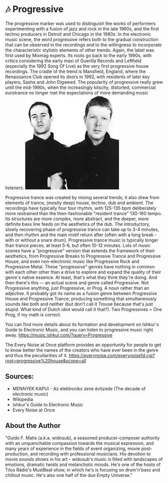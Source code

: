 # 🎶 Progressive

The progressive marker was used to distinguish the works of performers experimenting with a fusion of jazz and rock in the late
1960s, and the first techno producers in Detroit and Chicago in the 1980s.
In the electronic music scene, the word progressive refers both to the gradual construction that can be observed in the recordings and
to the willingness to incorporate the characteristic stylistic elements of other trends. Again, the label was first used by Mixmag
experts.
Its roots go back to the early 1990s, with critics considering the early maxi of Guerilla Records and Leftfield (especially the 1992
Song Of Live) as the very first progressive house recordings. The cradle of the trend is Mansfield, England, where the Renaissance
Club opened its doors in 1992, with residents of later key players, Sasha and John Digweed. The popularity of progressive really
grew until the mid-1990s, when the increasingly kitschy, distorted, commercial eurotrance no longer met the expectations of more
demanding music listeners.
![Sasha & John Digweed (Discogs)](_static/images/progressive/progressive.png)

Progressive trance was created by mixing several trends; it also drew
from elements of trance, (mostly deep) house, techno, dub and ambient.
The recordings have typically four four rhythm, with 125-135 bpm
deliberately more restrained than the then-fashionable "resident trance"
130-160 tempo.
Its structures are more complex, more abstract, and the deeper,
more definite bass line feeds on the aesthetics of the dub.
The introductory, slowly recovering phase of progressive trance
can take up to 3-4 minutes, and then rhythm and the main motif
return after (often with a long break - with or without a snare drum).
Progressive trance music is typically longer than trance pieces, at least 5-6, but often 10-12 minutes.
Lots of music scenes have a "progressive" version that extends the framework of their aesthetics, from Progressive Breaks to
Progressive Trance and Progressive House, and even non-electronic music like Progressive Rock and Progressive Metal. These
"progressive" genres have nothing in common with each other other than a drive to explore and expand the quality of their genre's
native essence. At least, that's what they think they're doing.
And then there's this -- an actual scene and genre called Progressive. Not Progressive anything, just Progressive, or Prog. A noun
rather than an adjective.
It probably got its name as a fusion genre between Progressive House and Progressive Trance, producing something that
simultaneously sounds like both and neither (but don't call it Trouse because that's just stupid. What kind of Dutch idiot would call it
that?). Two Progressives = One Prog, if my math is correct.

You can find more details about its formation and development on Ishkur's Guide to Electronic Music, and you can listen to
progressive music right away.
<https://music.ishkur.com/?query=Progressive>

The Every Noise at Once platform provides an opportunity for people to get to know better the names of the creators who have ever
been in the genre and thus the peculiarities of it.
<https://everynoise.com/everynoise1d.cgi?root=progressive%20house&scope=all>

## Sources:

- MENNYEK KAPUI - Az elektroniks zene évtizede (The decade of electronic music)
- Wikipedia
- Ishkur's Guide to Electronic Music
- Every Noise at Once

## About the Author

"Guido F. Matis (a.k.a. widosub), a seasoned producer-composer authority with an unquenchable compassion towards the musical
expression, and many years of experience in the fields of event organizing, movie post-production, and recording with professional
musicians. His devotion to movie sounds shows in his art - widosub's music is filled with landscapes of emotions, dramatic twists and
melancholic moods. He's one of the hosts of Tilos Rádió's MustBeat show, in which he's is focusing on drum'n'bass and chillout
music. He's also one half of the duo Empty Universe."
